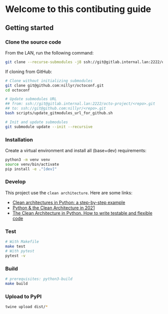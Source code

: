 # Welcome to this contibuting guide

## Getting started

### Clone the source code

From the LAN, run the following command:

```bash
git clone --recurse-submodules -j8 ssh://git@gitlab.internal.lan:2222/octo-project/octoconf.git
```

If cloning from GitHub:

```bash
# Clone without initializing submodules
git clone git@github.com:nillyr/octoconf.git
cd octoconf

# Update submodules URL
## from: ssh://git@gitlab.internal.lan:2222/octo-project/<repo>.git
## to: ssh://git@github.com:nillyr/<repo>.git
bash scripts/update_gitmodules_url_for_github.sh

# Init and update submodules
git submodule update --init --recursive
```

### Installation

Create a virtual environment and install all (base+dev) requirements:

```bash
python3 -m venv venv
source venv/bin/activate
pip install -e ."[dev]"
```

### Develop

This project use the `clean architecture`. Here are some links:

- [Clean architectures in Python: a step-by-step example](https://www.thedigitalcatonline.com/blog/2016/11/14/clean-architectures-in-python-a-step-by-step-example/)
- [Python & the Clean Architecture in 2021](https://breadcrumbscollector.tech/python-the-clean-architecture-in-2021/)
- [The Clean Architecture in Python. How to write testable and flexible code](https://breadcrumbscollector.tech/the-clean-architecture-in-python-how-to-write-testable-and-flexible-code/)

### Test

```bash
# With Makefile
make test
# With pytest
pytest -v
```

### Build

```bash
# prerequisites: python3-build
make build
```

### Upload to PyPI

```bash
twine upload dist/*
```
